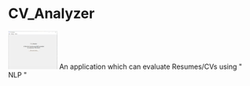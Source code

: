 # CV_Analyzer
<img src="images/Capture.png" width="100">
   An application which can evaluate Resumes/CVs using " NLP "

     
